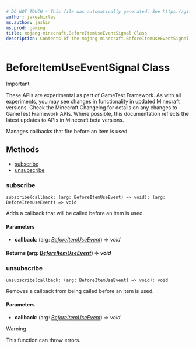 ```yaml
---
# DO NOT TOUCH — This file was automatically generated. See https://github.com/Mojang/MinecraftScriptingApiDocsGenerator to modify descriptions, examples, etc.
author: jakeshirley
ms.author: jashir
ms.prod: gaming
title: mojang-minecraft.BeforeItemUseEventSignal Class
description: Contents of the mojang-minecraft.BeforeItemUseEventSignal class.
---
```

# BeforeItemUseEventSignal Class
>[!IMPORTANT]
>These APIs are experimental as part of GameTest Framework. As with all experiments, you may see changes in functionality in updated Minecraft versions. Check the Minecraft Changelog for details on any changes to GameTest Framework APIs. Where possible, this documentation reflects the latest updates to APIs in Minecraft beta versions.

Manages callbacks that fire before an item is used.

## Methods
- [subscribe](#subscribe)
- [unsubscribe](#unsubscribe)
  
### **subscribe**
`
subscribe(callback: (arg: BeforeItemUseEvent) => void): (arg: BeforeItemUseEvent) => void
`

Adds a callback that will be called before an item is used.
#### **Parameters**
- **callback**: (arg: [*BeforeItemUseEvent*](BeforeItemUseEvent.md)) => *void*

#### **Returns** (arg: [*BeforeItemUseEvent*](BeforeItemUseEvent.md)) => *void*
### **unsubscribe**
`
unsubscribe(callback: (arg: BeforeItemUseEvent) => void): void
`

Removes a callback from being called before an item is used.
#### **Parameters**
- **callback**: (arg: [*BeforeItemUseEvent*](BeforeItemUseEvent.md)) => *void*
> [!WARNING]
> This function can throw errors.
